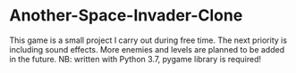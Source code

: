# Another-Space-Invader-Clone
This game is a small project I carry out during free time. The next priority is including sound effects.
More enemies and levels are planned to be added in the future.
NB: written with Python 3.7, pygame library is required!
